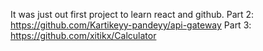 It was just out first project to learn react and github.
Part 2: https://github.com/Kartikeyy-pandeyy/api-gateway
Part 3: https://github.com/xitikx/Calculator
